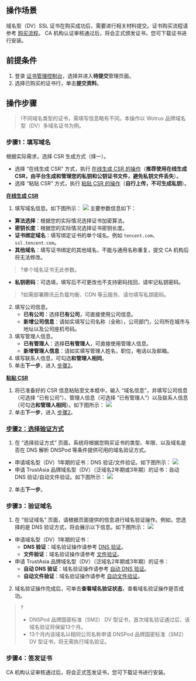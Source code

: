## 操作场景
域名型（DV）SSL 证书在购买成功后，需要进行相关材料提交。证书购买流程请参考 [购买流程](https://cloud.tencent.com/document/product/400/47285)。
CA 机构认证审核通过后，将会正式颁发证书，您可下载证书进行安装。


## 前提条件
1. 登录 [证书管理控制台](https://console.cloud.tencent.com/certoverview)，选择并进入**待提交**管理页面。
2. 选择已购买的证书行，单击**提交资料**。

## 操作步骤
>!不同域名类型的证书，需填写信息略有不同。本操作以 Wotrus 品牌域名型（DV）多域名证书为例。
>
### 步骤1：填写域名
根据实际需求，选择 CSR 生成方式（择一）。
- 选择 “在线生成 CSR” 方式，执行 [在线生成 CSR 的操作](#csr1)（**推荐使用在线生成 CSR，由平台生成和管理您的私钥和公钥证书文件，避免私钥文件丢失**）。
- 选择 “粘贴 CSR” 方式，执行 [粘贴 CSR 的操作](#csr2)（**自行上传，不可生成私钥**）。

**[在线生成 CSR](id:csr1)**
1. 填写域名信息。如下图所示：
![](https://main.qcloudimg.com/raw/1a4ba95f7b44ead8378d86f64cb4eadf.png)
主要参数信息如下：
 - **算法选择**：根据您的实际情况选择证书加密算法。
 - **密钥长度**：根据您的实际情况选择证书密钥长度。
 - **证书绑定域名**：填写绑定证书的单个域名。例如 `tencent.com`、`ssl.tencent.com`。
 - **其他域名**：填写证书绑定的其他域名，不能与通用名称重复，提交 CA 机构后将无法修改。
>?单个域名证书无此参数。
 - **私钥密码**：可选填，填写后不可更改也不支持密码找回，请牢记私钥密码。
>?如需部署腾讯云负载均衡、CDN 等云服务、请勿填写私钥密码。
>
2. 填写公司信息。
    - **已有公司**：选择**已有公司**，可直接使用公司信息。
    - **新增公司信息**：请如实填写公司名称（全称），公司部门，公司所在城市与地址以及公司座机号码。
3. 填写管理人信息。
    - **已有管理人**：选择**已有管理人**，可直接使用管理人信息。
    - **新增管理人信息**：请如实填写管理人姓名，职位，电话以及邮箱。
4. 填写联系人信息，可勾选**和管理人相同**。
5. 单击**下一步**，进入 [步骤2](#message)。

**[粘贴 CSR](id:csr2)**
1. 将已准备好的 CSR 信息粘贴至文本框中，输入 “域名信息”，并填写公司信息（可选择 “已有公司”）、管理人信息（可选择 “已有管理人”）以及联系人信息（可勾选**和管理人相同**）。如下图所示：
![](https://main.qcloudimg.com/raw/fd31d6813dc5c04d7798657a6b7a9d0d.png)
2. 单击**下一步**，进入 [步骤2](#message)。

### [步骤2：选择验证方式](id:message)
1. 在 “选择验证方式” 页面，系统将根据您购买证书的类型、年限、以及域名是否在 DNS 解析 DNSPod 等条件提供可用的域名验证方式。
 - 申请域名型（DV）1年期的证书：DNS 验证/文件验证。如下图所示：
![](https://main.qcloudimg.com/raw/a147e22486152dc5113f4c5e195f5a48.png)
 - 申请 TrustAsia 品牌域名型（DV）（泛域名2年期或3年期）的证书：自动 DNS 验证/自动文件验证。如下图所示：
 ![](https://main.qcloudimg.com/raw/bd9beaea61cc655ac07656d96ebcdb9b.png)
2. 单击**下一步**。


### 步骤3：验证域名
1. 在 “验证域名” 页面，请根据页面提供的信息进行域名验证操作。例如，您选择的是 DNS 验证方式，将会展示以下信息。如下图所示：
![](https://main.qcloudimg.com/raw/a0813887f6425e05e4677a036403f639.png)
 - 申请域名型（DV）1年期的证书：
    - **DNS 验证**：域名验证操作请参考 [DNS 验证](https://cloud.tencent.com/document/product/400/54500)。
    - **文件验证**：域名验证操作请参考 [文件验证](https://cloud.tencent.com/document/product/400/54501)。
 - 申请 TrustAsia 品牌域名型（DV）（泛域名2年期或3年期）的证书：
    - **自动 DNS 验证**：域名验证操作请参考 [自动 DNS 验证](https://cloud.tencent.com/document/product/400/54502)。
    - **自动文件验证**：域名验证操作请参考 [自动文件验证](https://cloud.tencent.com/document/product/400/54503)。
2. 域名验证操作完成后，可单击**查看域名验证状态**，查看域名验证操作是否成功。

>? 
>- DNSPod 品牌国密标准（SM2） DV 型证书，首次域名验证通过后，该域名验证将保留13个月。
>- 13个月内该域名以相同公司名称申请 DNSPod 品牌国密标准（SM2） DV 型证书，将无需执行域名验证。

### 步骤4：签发证书
CA 机构认证审核通过后，将会正式签发证书，您可下载证书进行安装。
